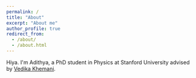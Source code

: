 ```yaml
---
permalink: /
title: "About"
excerpt: "About me"
author_profile: true
redirect_from: 
  - /about/
  - /about.html
---
```


Hiya. I'm Adithya, a PhD student in Physics at Stanford University advised by <a href="https://scholar.google.com/citations?user=xXBlOUYAAAAJ&hl=en" target="_blank">Vedika Khemani</a>.

